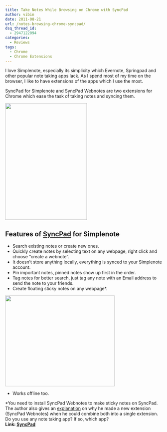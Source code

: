 ```yaml
---
title: Take Notes While Browsing on Chrome with SyncPad
author: vibin
date: 2011-08-21
url: /notes-browsing-chrome-syncpad/
dsq_thread_id:
  - 2947122094
categories:
  - Reviews
tags:
  - Chrome
  - Chrome Extensions
---
```

I love Simplenote, especially its simplicity which Evernote, Springpad and other popular note taking apps lack. As I spend most of my time on the browser, I like to have extensions of the apps which I use the most.

SyncPad for Simplenote and SyncPad Webnotes are two extensions for Chrome which ease the task of taking notes and syncing them.

[<img class="wp-image-50669" src="http://cdn.devilsworkshop.org/files/2011/08/Image-0001.png" alt="" width="262" height="373" />][1][  
][1]

## Features of <a href="https://chrome.google.com/webstore/detail/ajfdaicinlekajkfjoomjmoikoeghimd" onclick="_gaq.push(['_trackEvent', 'outbound-article', 'https://chrome.google.com/webstore/detail/ajfdaicinlekajkfjoomjmoikoeghimd', 'SyncPad']);" >SyncPad</a> for Simplenote

  * Search existing notes or create new ones.[  
    ][2]
  * Quickly create notes by selecting text on any webpage, right click and choose &#8220;create a webnote&#8221;.
  * It doesn&#8217;t store anything locally, everything is synced to your Simplenote account.
  * Pin important notes, pinned notes show up first in the order.
  * Tag notes for better search, just tag any note with an Email address to send the note to your friends.
  * Create floating sticky notes on any webpage*.

<div>
  <a href="http://cdn.devilsworkshop.org/files/2011/08/Image-0021.png"><img src="http://cdn.devilsworkshop.org/files/2011/08/Image-0021.png" alt="" width="351" height="290" /></a>
</div>

  * Works offline too.

<div>
  *You need to install SyncPad Webnotes to make sticky notes on SyncPad. The author also gives an <a href="https://chrome.google.com/webstore/detail/ajfdaicinlekajkfjoomjmoikoeghimd" onclick="_gaq.push(['_trackEvent', 'outbound-article', 'https://chrome.google.com/webstore/detail/ajfdaicinlekajkfjoomjmoikoeghimd', 'explanation']);" >explanation</a> on why he made a new extension (SyncPad Webnotes) when he could combine both into a single extension.
</div>

<div>
  Do you use any note taking app? If so, which app?
</div>

<div>
  <strong>Link: <a href="https://chrome.google.com/webstore/detail/ajfdaicinlekajkfjoomjmoikoeghimd" onclick="_gaq.push(['_trackEvent', 'outbound-article', 'https://chrome.google.com/webstore/detail/ajfdaicinlekajkfjoomjmoikoeghimd', 'SyncPad']);" >SyncPad</a> </strong>
</div>

 [1]: http://cdn.devilsworkshop.org/files/2011/08/Image-0001.png
 [2]: http://cdn.devilsworkshop.org/files/2011/08/Image-0021.png
